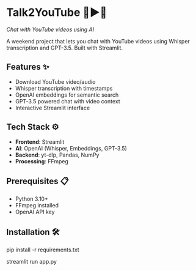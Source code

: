 # Talk2YouTube 🦊▶️🤖  
*Chat with YouTube videos using AI*


A weekend project that lets you chat with YouTube videos using Whisper transcription and GPT-3.5. Built with Streamlit.


## Features ✨
- Download YouTube video/audio
- Whisper transcription with timestamps
- OpenAI embeddings for semantic search
- GPT-3.5 powered chat with video context
- Interactive Streamlit interface

## Tech Stack ⚙️
- **Frontend**: Streamlit
- **AI**: OpenAI (Whisper, Embeddings, GPT-3.5)
- **Backend**: yt-dlp, Pandas, NumPy
- **Processing**: FFmpeg

## Prerequisites 📋
- Python 3.10+
- FFmpeg installed
- OpenAI API key

## Installation 🛠️

pip install -r requirements.txt

streamlit run app.py
